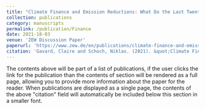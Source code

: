 ```yaml
---
title: "Climate Finance and Emission Reductions: What Do the Last Twenty Years Tell Us?"
collection: publications
category: manuscripts
permalink: /publication/Finance
date: 2021-18-03
venue: 'ZEW Discussion Paper'
paperurl: 'https://www.zew.de/en/publications/climate-finance-and-emission-reductions-what-do-the-last-twenty-years-tell-us-1'
citation: 'Gavard, Claire and Schoch, Niklas. (2021). &quot;Climate Finance and Emissions Reeductions.&quot; <i>ZEW Discussion Paper</i>.'
---
```


The contents above will be part of a list of publications, if the user clicks the link for the publication than the contents of section will be rendered as a full page, allowing you to provide more information about the paper for the reader. When publications are displayed as a single page, the contents of the above "citation" field will automatically be included below this section in a smaller font.
